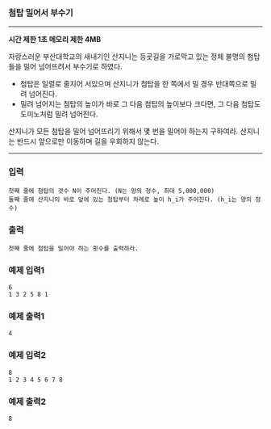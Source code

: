 ### 첨탑 밀어서 부수기
---
**시간 제한 1초 메모리 제한 4MB**

자랑스러운 부산대학교의 새내기인 산지니는 등굣길을 가로막고 있는 정체 불명의 첨탑들을 밀어 넘어뜨려서 부수기로 하였다.
- 첨탑은 일렬로 줄지어 서있으며 산지니가 첨탑을 한 쪽에서 밀 경우 반대쪽으로 밀려 넘어진다.
- 밀려 넘어지는 첨탑의 높이가 바로 그 다음 첨탑의 높이보다 크다면, 그 다음 첨탑도 도미노처럼 밀려 넘어진다.

산지니가 모든 첨탑을 밀어 넘어뜨리기 위해서 몇 번을 밀어야 하는지 구하여라. 산지니는 반드시 앞으로만 이동하며 길을 우회하지 않는다.

---

### 입력
```
첫째 줄에 첨탑의 갯수 N이 주어진다. (N는 양의 정수, 최대 5,000,000)
둘째 줄에 산지니의 바로 앞에 있는 첨탑부터 차례로 높이 h_i가 주어진다. (h_i는 양의 정수)
```
### 출력
```
첫째 줄에 첨탑을 밀어야 하는 횟수를 출력하라.
```
### 예제 입력1
```
6
1 3 2 5 8 1
```

### 예제 출력1
```
4
```

### 예제 입력2
```
8
1 2 3 4 5 6 7 8
```

### 예제 출력2
```
8
```